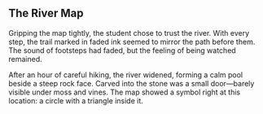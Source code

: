 ## The River Map

Gripping the map tightly, the student chose to trust the river. With every step, the trail marked in faded ink seemed to mirror the path before them. The sound of footsteps had faded, but the feeling of being watched remained.

After an hour of careful hiking, the river widened, forming a calm pool beside a steep rock face. Carved into the stone was a small door—barely visible under moss and vines. The map showed a symbol right at this location: a circle with a triangle inside it.

<!-- Phil add a paragraph here ending the story -->